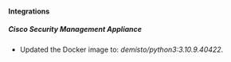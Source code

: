#### Integrations
##### Cisco Security Management Appliance
- Updated the Docker image to: *demisto/python3:3.10.9.40422*.
